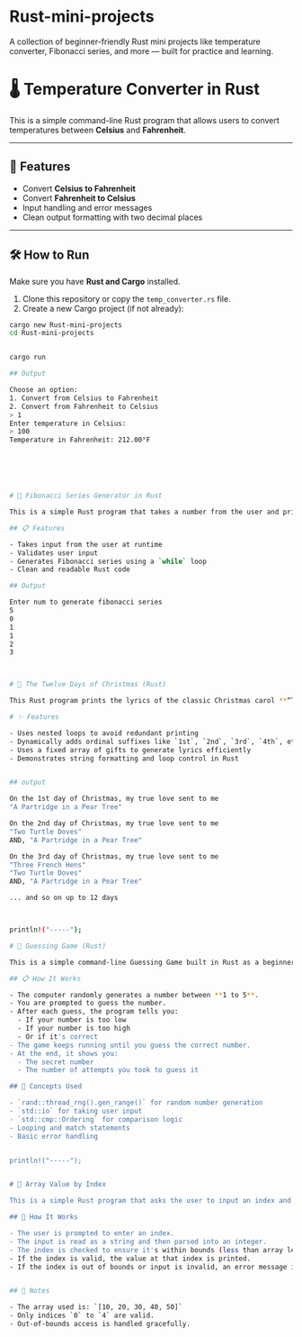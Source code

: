 # Rust-mini-projects
A collection of beginner-friendly Rust mini projects like temperature converter, Fibonacci series, and more — built for practice and learning.


# 🌡️ Temperature Converter in Rust

This is a simple command-line Rust program that allows users to convert temperatures between **Celsius** and **Fahrenheit**.

---

## 🚀 Features

- Convert **Celsius to Fahrenheit**
- Convert **Fahrenheit to Celsius**
- Input handling and error messages
- Clean output formatting with two decimal places

---

## 🛠️ How to Run

Make sure you have **Rust and Cargo** installed.

1. Clone this repository or copy the `temp_converter.rs` file.
2. Create a new Cargo project (if not already):

```bash
cargo new Rust-mini-projects
cd Rust-mini-projects


cargo run

## Output

Choose an option:
1. Convert from Celsius to Fahrenheit
2. Convert from Fahrenheit to Celsius
> 1
Enter temperature in Celsius:
> 100
Temperature in Fahrenheit: 212.00°F






# 🚀 Fibonacci Series Generator in Rust

This is a simple Rust program that takes a number from the user and prints the Fibonacci series up to that number of terms.

## 📋 Features

- Takes input from the user at runtime
- Validates user input
- Generates Fibonacci series using a `while` loop
- Clean and readable Rust code

## Output

Enter num to generate fibonacci series
5
0
1
1
2
3



# 🎄 The Twelve Days of Christmas (Rust)

This Rust program prints the lyrics of the classic Christmas carol **“The Twelve Days of Christmas”**, using a loop and array to elegantly handle repetition and structure.

# ✨ Features

- Uses nested loops to avoid redundant printing
- Dynamically adds ordinal suffixes like `1st`, `2nd`, `3rd`, `4th`, etc.
- Uses a fixed array of gifts to generate lyrics efficiently
- Demonstrates string formatting and loop control in Rust


## output

On the 1st day of Christmas, my true love sent to me
"A Partridge in a Pear Tree"

On the 2nd day of Christmas, my true love sent to me
"Two Turtle Doves"
AND, "A Partridge in a Pear Tree"

On the 3rd day of Christmas, my true love sent to me
"Three French Hens"
"Two Turtle Doves"
AND, "A Partridge in a Pear Tree"

... and so on up to 12 days



println!("-----");

# 🎯 Guessing Game (Rust)

This is a simple command-line Guessing Game built in Rust as a beginner practice project.

## 📋 How It Works

- The computer randomly generates a number between **1 to 5**.
- You are prompted to guess the number.
- After each guess, the program tells you:
  - If your number is too low
  - If your number is too high
  - Or if it's correct
- The game keeps running until you guess the correct number.
- At the end, it shows you:
  - The secret number
  - The number of attempts you took to guess it

## 🧠 Concepts Used

- `rand::thread_rng().gen_range()` for random number generation
- `std::io` for taking user input
- `std::cmp::Ordering` for comparison logic
- Looping and match statements
- Basic error handling


println!("-----");


# 🚀 Array Value by Index

This is a simple Rust program that asks the user to input an index and returns the value at that index from a predefined array.

## 🔧 How It Works

- The user is prompted to enter an index.
- The input is read as a string and then parsed into an integer.
- The index is checked to ensure it's within bounds (less than array length).
- If the index is valid, the value at that index is printed.
- If the index is out of bounds or input is invalid, an error message is shown.


## 📌 Notes

- The array used is: `[10, 20, 30, 40, 50]`
- Only indices `0` to `4` are valid.
- Out-of-bounds access is handled gracefully.
